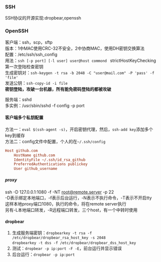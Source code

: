 ### SSH
SSH协议的开源实现:dropbear,openssh

### OpenSSH
客户端：ssh，scp，sftp  
版本：1中MAC使用CRC-32不安全，2中协商MAC，使用DH密钥交换算法  
配置：/etc/ssh/ssh_config  
用法：`ssh [-p port] [-l user] user@host commond ` 
strictHostKeyChecking第一次登陆检查密钥  
生成密钥对：`ssh-keygen -t rsa -b 2048 -C "user@mail.com" -P 'pass' -f 'file'`  
发送公钥：`ssh-copy-id -i file`  
**密钥登陆，攻破一台机器，所有能免密码登陆的都被攻破**  

服务端：sshd  
多实例：/usr/sbin/sshd -f config -p port
#### 客户端多个私钥配置
方法一：`eval $(ssh-agent -s)`，开启密钥代理，然后，`ssh-add key`添加多个key到缓存  
方法二：config文件中配置，个人的在`~/.ssh/config`  
```ini
Host github.com
    HostName github.com
    IdentityFile ~/.ssh/id_rsa_github
    PreferredAuthentications publickey
    User github_username
```
##### proxy
ssh -D 127.0.0.1:1080 -f -NT root@remote.server -p 22  
-D表示绑定本地端口，-f表示后台运行，-N表示不执行命令，-T表示不开启tty  
这样本地proxy端口1080，执行的命令，将在remote server执行  
另有-L本地端口转发，-R远程端口转发，三个host，有一个中转时使用  
#### dropbear
1. 生成服务端密钥：`dropbearkey -t rsa -f /etc/dropbear/dropbear_rsa_host_key -s 2048`  
`dropbearkey -t dss -f /etc/dropbear/dropbear_dss_host_key`   
2. 测试：`dropbear -p ip:port -F -E`，前台运行并显示错误  
3. 后台运行：`dropbear -p ip:port`  

